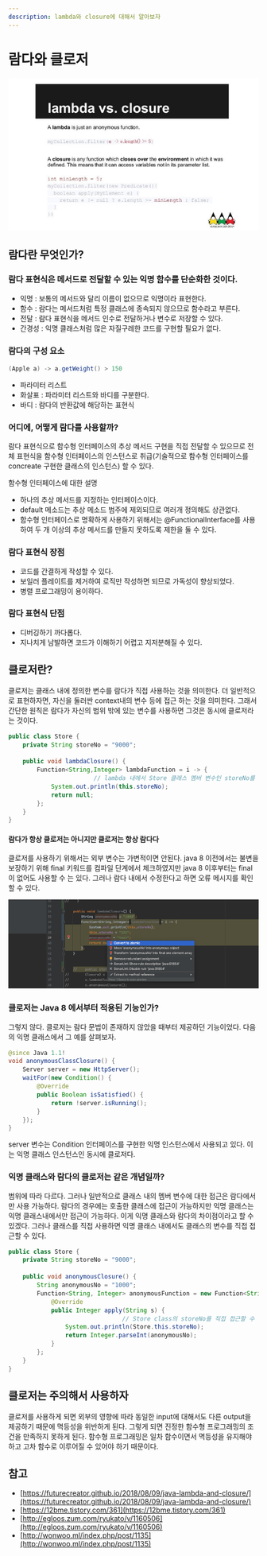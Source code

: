 ```yaml
---
description: lambda와 closure에 대해서 알아보자
---
```


# 람다와 클로저

![](<../.gitbook/assets/image (39).png>)

## 람다란 무엇인가?

### 람다 표현식은 메서드로 전달할 수 있는 익명 함수를 단순화한 것이다.

* 익명 : 보통의 메서드와 달리 이름이 없으므로 익명이라 표현한다.
* 함수 : 람다는 메서드처럼 특정 클래스에 종속되지 않으므로 함수라고 부른다.
* 전달 : 람다 표현식을 메서드 인수로 전달하거나 변수로 저장할 수 있다.
* 간경성 : 익명 클래스처럼 많은 자질구레한 코드를 구현할 필요가 없다.

### 람다의 구성 요소

```java
(Apple a) -> a.getWeight() > 150
```

* 파라미터 리스트
* 화살표 : 파라미터 리스트와 바디를 구분한다.
* 바디 : 람다의 반환값에 해당하는 표현식

### 어디에, 어떻게 람다를 사용할까?

람다 표현식으로 함수형 인터페이스의 추상 메서드 구현을 직접 전달할 수 있으므로 전체 표현식을 함수형 인터페이스의 인스턴스로 취급(기술적으로 함수형 인터페이스를 concreate 구현한 클래스의 인스턴스) 할 수 있다.

함수형 인터페이스에 대한 설명

* 하나의 추상 메서드를 지정하는 인터페이스이다.
* default 메소드는 추상 메소드 범주에 제외되므로 여러개 정의해도 상관없다.
* 함수형 인터페이스로 명확하게 사용하기 위해서는 @FunctionalInterface를 사용하여 두 개 이상의 추상 메서드를 만들지 못하도록 제한을 둘 수 있다.

### 람다 표현식 장점

* 코드를 간결하게 작성할 수 있다.
* 보일러 플레이트를 제거하여 로직만 작성하면 되므로 가독성이 향상되었다.
* 병렬 프로그래밍이 용이하다.

### 람다 표현식 단점

* 디버깅하기 까다롭다.
* 지나치게 남발하면 코드가 이해하기 어렵고 지저분해질 수 있다.

## 클로저란?

클로저는 클래스 내에 정의한 변수를 람다가 직접 사용하는 것을 의미한다. 더 일반적으로 표현하자면, 자신을 둘러싼 context내의 변수 등에 접근 하는 것을 의미한다. 그래서 간단한 원칙은 람다가 자신의 범위 밖에 있는 변수를 사용하면 그것은 동시에 클로저라는 것이다.

```java
public class Store {
    private String storeNo = "9000";

    public void lambdaClosure() {
        Function<String,Integer> lambdaFunction = i -> {
						// lambda 내에서 Store 클래스 멤버 변수인 storeNo를 사용!!
            System.out.println(this.storeNo); 
            return null;
        };
    }
}
```

#### 람다가 항상 클로저는 아니지만 클로저는 항상 람다다

클로저를 사용하기 위해서는 외부 변수는 가변적이면 안된다. java 8 이전에서는 불변을 보장하기 위해 final 키워드를 컴파일 단계에서 체크하였지만 java 8 이후부터는 final이 없어도 사용할 수 는 있다. 그러나 람다 내에서 수정한다고 하면 오류 메시지를 확인할 수 있다.

![](<../.gitbook/assets/image (87).png>)

### 클로저는 Java 8 에서부터 적용된 기능인가?

그렇지 않다. 클로저는 람다 문법이 존재하지 않았을 때부터 제공하던 기능이었다. 다음의 익명 클래스에서 그 예를 살펴보자.

```java
@since Java 1.1!
void anonymousClassClosure() {
    Server server = new HttpServer();
    waitFor(new Condition() {
        @Override
        public Boolean isSatisfied() {
            return !server.isRunning();
        }
    });
}
```

server 변수는 Condition 인터페이스를 구현한 익명 인스턴스에서 사용되고 있다. 이는 익명 클래스 인스턴스인 동시에 클로저다.

### 익명 클래스와 람다의 클로저는 같은 개념일까?

범위에 따라 다르다. 그러나 일반적으로 클래스 내의 멤버 변수에 대한 접근은 람다에서만 사용 가능하다. 람다의 경우에는 호출한 클래스에 접근이 가능하지만 익명 클래스는 익명 클래스내에서만 접근이 가능하다. 이게 익명 클래스와 람다의 차이점이라고 할 수 있겠다. 그러나 클래스를 직접 사용하면 익명 클래스 내에서도 클래스의 변수를 직접 접근할 수 있다.

```java
public class Store {
    private String storeNo = "9000";
    
    public void anonymousClosure() {
        String anonymousNo = "1000";
        Function<String, Integer> anonymousFunction = new Function<String, Integer>() {
            @Override
            public Integer apply(String s) {
								// Store class의 storeNo를 직접 접근할 수 있다. 
                System.out.println(Store.this.storeNo);
                return Integer.parseInt(anonymousNo);
            }
        };
    }
}
```

## 클로저는 주의해서 사용하자

클로저를 사용하게 되면 외부의 영향에 따라 동일한 input에 대해서도 다른 output을 제공하기 때문에 멱등성을 위반하게 된다. 그렇게 되면 진정한 함수형 프로그래밍의 조건을 만족하지 못하게 된다. 함수형 프로그래밍은 일차 함수이면서 멱등성을 유지해야 하고 고차 함수로 이루어질 수 있어야 하기 때문이다.

## 참고

* [https://futurecreator.github.io/2018/08/09/java-lambda-and-closure/](https://futurecreator.github.io/2018/08/09/java-lambda-and-closure/)
* [https://12bme.tistory.com/361](https://12bme.tistory.com/361)
* [http://egloos.zum.com/ryukato/v/1160506](http://egloos.zum.com/ryukato/v/1160506)
* [http://wonwoo.ml/index.php/post/1135](http://wonwoo.ml/index.php/post/1135)
